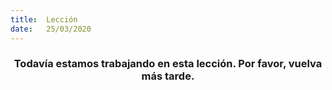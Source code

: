 ```yaml
---
title:  Lección
date:   25/03/2020
---
```


### <center>Todavía estamos trabajando en esta lección. Por favor, vuelva más tarde.</center>
